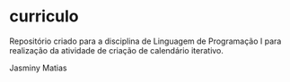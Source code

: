# curriculo
Repositório criado para a disciplina de Linguagem de Programação I para realização da atividade de criação de calendário iterativo.

Jasminy Matias